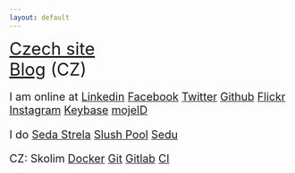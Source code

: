 ```yaml
---
layout: default
---
```



<div style="font-size: 2.2em">
<a href="https://bysika.cz">Czech site</a>
<!-- <br><a href="https://sikasw.com">English site</a> -->
<br><a href="https://ondrej.sika.blog">Blog</a> (CZ)
</div>

<div style="font-size: 1.4em" markdown="1">

I am online at [Linkedin](https://www.linkedin.com/in/ondrejsika) [Facebook](https://facebook.com/sikaondrej) [Twitter](https://twitter.com/ondrejsika) [Github](https://www.github.com/ondrejsika) [Flickr](https://www.flickr.com/photos/ondrejsika/) [Instagram](https://www.instagram.com/ondrejsika/) [Keybase](https://keybase.io/ondrejsika) [mojeID](https://ondrejsika.mojeid.cz/)

I do [Seda Strela](https://sedastrela.cz) [Slush Pool](https://slushpool.com) [Sedu](https://sedu.cz)

CZ: Skolim [Docker](https://skoleni-docker.cz) [Git](https://skoleni-git.cz) [Gitlab](https://skoleni-gitlab.cz) [CI](https://skoleni-ci.cz)
</div>

<!-- Kato, zustanes naveky v nasich srdcich. O.</div> -->

